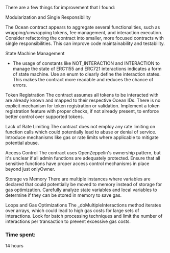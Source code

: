 There are a few things for improvement that I found:

Modularization and Single Responsibility

 The Ocean contract appears to aggregate several functionalities, such as wrapping/unwrapping tokens, fee management, and interaction execution. Consider refactoring the contract into smaller, more focused contracts with single responsibilities. This can improve code maintainability and testability.

State Machine Management
   - The usage of constants like NOT_INTERACTION and INTERACTION to manage the state of ERC1155 and ERC721 interactions indicates a form of state machine. Use an enum to clearly define the interaction states. This makes the contract more readable and reduces the chance of errors.

Token Registration
  The contract assumes all tokens to be interacted with are already known and mapped to their respective Ocean IDs. There is no explicit mechanism for token registration or validation.  Implement a token registration feature with proper checks, if not already present, to enforce better control over supported tokens.

Lack of Rate Limiting
  The contract does not employ any rate limiting on function calls which could potentially lead to abuse or denial of service. Introduce mechanisms like gas or rate limits where applicable to mitigate potential abuse.

Access Control
 The contract uses OpenZeppelin's ownership pattern, but it's unclear if all admin functions are adequately protected. Ensure that all sensitive functions have proper access control mechanisms in place beyond just onlyOwner.



Storage vs Memory
  There are multiple instances where variables are declared that could potentially be moved to memory instead of storage for gas optimization. Carefully analyze state variables and local variables to determine if they can be stored in memory to save gas.

Loops and Gas Optimizations
 The _doMultipleInteractions method iterates over arrays, which could lead to high gas costs for large sets of interactions. Look for batch processing techniques and limit the number of interactions per transaction to prevent excessive gas costs.

### Time spent:
14 hours